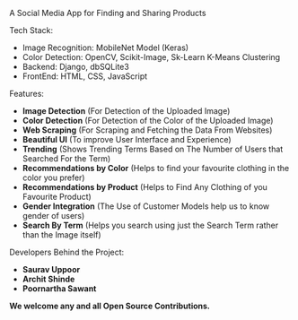 A Social Media App for Finding and Sharing Products

Tech Stack:
- Image Recognition: MobileNet Model (Keras)
- Color Detection: OpenCV, Scikit-Image, Sk-Learn K-Means Clustering
- Backend: Django, dbSQLite3
- FrontEnd: HTML, CSS, JavaScript

Features:
- **Image Detection** (For Detection of the Uploaded Image)
- **Color Detection** (For Detection of the Color of the Uploaded Image)
- **Web Scraping** (For Scraping and Fetching the Data From Websites)
- **Beautiful UI** (To improve User Interface and Experience)
- **Trending** (Shows Trending Terms Based on The Number of Users that Searched For the Term)
- **Recommendations by Color** (Helps to find your favourite clothing in the color you prefer)
- **Recommendations by Product** (Helps to Find Any Clothing of you Favourite Product)
- **Gender Integration** (The Use of Customer Models help us to know gender of users)
- **Search By Term** (Helps you search using just the Search Term rather than the Image itself)

Developers Behind the Project:
- **Saurav Uppoor** 
- **Archit Shinde**
- **Poornartha Sawant**

**We welcome any and all Open Source Contributions.**